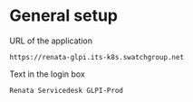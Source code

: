 # General setup

URL of the application&#x20;

```url
https://renata-glpi.its-k8s.swatchgroup.net
```



Text in the login box

```
Renata Servicedesk GLPI-Prod
```
